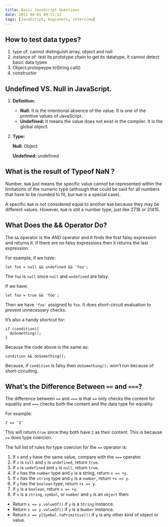 ```yaml
---
title: Basic JavaScript Questions
date: 2021-04-01 09:21:12
tags: [JavaScript, beginners, interview]
---
```


## How to test data types?

1. type of: cannot distinguish array, object and null
2. instance of: test its prototype chain to get its datatype, it cannot detect basic data types
3. Object.protopeype.toString.call()
4. constructor

## Undefined VS. Null in JavaScript.

1. **Definition:**

   - **Null:** It is the intentional absence of the value. It is one of the primitive values of JavaScript.
   - **Undefined:** It means the value does not exist in the compiler. It is the global object.

2. **Type:**

   **Null:** Object

   **Undefined:** undefined

## What is the result of Typeof NaN ?

Number. `NaN` just means the specific value cannot be represented within the limitations of the numeric type (although that could be said for all numbers that have to be rounded to fit, but `NaN` is a special case).

A specific `NaN` is not considered equal to another `NaN` because they may be different values. However, `NaN` is still a number type, just like 2718 or 31415.

## What Does the && Operator Do?

The `&&` operator is the _AND_ operator and it finds the first falsy expression and returns it. If there are no falsy expressions then it returns the last expression.

For example, if we have:

```
let foo = null && undefined && 'foo';
```

The `foo` is `null` since `null` and `undefined` are falsy.

If we have:

```
let foo = true && 'foo';
```

Then we have `'foo'` assigned to `foo`. It does short-circuit evaluation to prevent unnecessary checks.

It’s also a handy shortcut for:

```
if (condition){
  doSomething();
}
```

Because the code above is the same as:

```
condition && doSomething();
```

Because, if `condition` is falsy then `doSomething();` won’t run because of short-circuiting.

## What’s the Difference Between `==` and `===`?

The difference between `==` and `===` is that `==` only checks the content for equality and `===` checks both the content and the data type for equality.

For example:

```
2 == '2'
```

This will return `true` since they both have `2` as their content. This is because `==` does type coercion.

The full list of rules for type coercion for the `==` operator is:

1. If `x` and `y` have the same value, compare with the `===` operator.
2. If `x` is `null` and `y` is `undefined`, return `true`.
3. If `x` is `undefined` and `y` is `null`, return `true`.
4. If `x` has the `number` type and `y` is a string, return `x == +y`.
5. If `x` has the `string` type and `y` is a `number`, return `+x == y`.
6. If `y` has the `boolean` type, return `+x == y`.
7. If `y` is a `boolean`, return `x == +y`.
8. If `x` is a `string`, `symbol`, or `number` and `y` is an `object` then:

- Return `x == y.valueOf()` if `y` is a `String` instance.
- Return `x == y.valueOf()` if `y` is a `Number` instance.
- Return `x == y[Symbol.toPrimitive]()` if `y` is any other kind of object or value.
